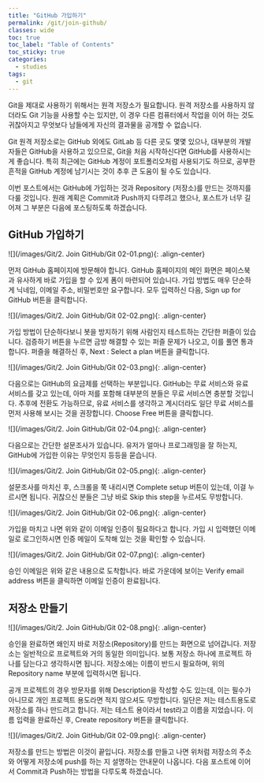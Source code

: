 ```yaml
---
title: "GitHub 가입하기"
permalink: /git/join-github/
classes: wide
toc: true
toc_label: "Table of Contents"
toc_sticky: true
categories:
  - studies
tags:
  - git
---
```


Git을 제대로 사용하기 위해서는 원격 저장소가 필요합니다. 원격 저장소를 사용하지 않더라도 Git 기능을 사용할 수는 있지만, 이 경우 다른 컴퓨터에서 작업을 이어 하는 것도 귀찮아지고 무엇보다 남들에게 자신의 결과물을 공개할 수 없습니다.

Git 원격 저장소로는 GitHub 외에도 GitLab 등 다른 곳도 몇몇 있으나, 대부분의 개발자들은 GitHub을 사용하고 있으므로, Git을 처음 시작하신다면 GitHub를 사용하시는 게 좋습니다. 특히 최근에는 GitHub 계정이 포트폴리오처럼 사용되기도 하므로, 공부한 흔적을 GitHub 계정에 남기시는 것이 추후 큰 도움이 될 수도 있습니다.

이번 포스트에서는 GitHub에 가입하는 것과 Repository (저장소)를 만드는 것까지를 다룰 것입니다. 원래 계획은 Commit과 Push까지 다루려고 했으나, 포스트가 너무 길어져 그 부분은 다음에 포스팅하도록 하겠습니다.

## GitHub 가입하기

![](/images/Git/2. Join GitHub/Git 02-01.png){: .align-center}

먼저 GitHub 홈페이지에 방문해야 합니다. GitHub 홈페이지의 메인 화면은 페이스북과 유사하게 바로 가입을 할 수 있게 폼이 마련되어 있습니다. 가입 방법도 매우 단순하게 닉네임, 이메일 주소, 비밀번호만 요구합니다. 모두 입력하신 다음, Sign up for GitHub 버튼을 클릭합니다.

![](/images/Git/2. Join GitHub/Git 02-02.png){: .align-center}

가입 방법이 단순하다보니 봇을 방지하기 위해 사람인지 테스트하는 간단한 퍼즐이 있습니다. 검증하기 버튼을 누르면 금방 해결할 수 있는 퍼즐 문제가 나오고, 이를 풀면 통과합니다. 퍼즐을 해결하신 후, Next : Select a plan 버튼을 클릭합니다.

![](/images/Git/2. Join GitHub/Git 02-03.png){: .align-center}

다음으로는 GitHub의 요금제를 선택하는 부분입니다. GitHub는 무료 서비스와 유료 서비스를 갖고 있는데, 아마 저를 포함해 대부분의 분들은 무료 서비스면 충분할 것입니다. 추후에 전환도 가능하므로, 유료 서비스를 생각하고 계시더라도 일단 무료 서비스를 먼저 사용해 보시는 것을 권장합니다. Choose Free 버튼을 클릭합니다.

![](/images/Git/2. Join GitHub/Git 02-04.png){: .align-center}

다음으로는 간단한 설문조사가 있습니다. 유저가 얼마나 프로그래밍을 잘 하는지, GitHub에 가입한 이유는 무엇인지 등등을 묻습니다.

![](/images/Git/2. Join GitHub/Git 02-05.png){: .align-center}

설문조사를 마치신 후, 스크롤을 쭉 내리시면 Complete setup 버튼이 있는데, 이걸 누르시면 됩니다. 귀찮으신 분들은 그냥 바로 Skip this step을 누르셔도 무방합니다.

![](/images/Git/2. Join GitHub/Git 02-06.png){: .align-center}

가입을 마치고 나면 위와 같이 이메일 인증이 필요하다고 합니다. 가입 시 입력했던 이메일로 로그인하시면 인증 메일이 도착해 있는 것을 확인할 수 있습니다.

![](/images/Git/2. Join GitHub/Git 02-07.png){: .align-center}

승인 이메일은 위와 같은 내용으로 도착합니다. 바로 가운데에 보이는 Verify email address 버튼을 클릭하면 이메일 인증이 완료됩니다.

## 저장소 만들기

![](/images/Git/2. Join GitHub/Git 02-08.png){: .align-center}

승인을 완료하면 왜인지 바로 저장소(Repository)를 만드는 화면으로 넘어갑니다. 저장소는 일반적으로 프로젝트와 거의 동일한 의미입니다. 보통 저장소 하나에 프로젝트 하나를 담는다고 생각하시면 됩니다. 저장소에는 이름이 반드시 필요하며, 위의 Repository name 부분에 입력하시면 됩니다.

공개 프로젝트의 경우 방문자를 위해 Description을 작성할 수도 있는데, 이는 필수가 아니므로 개인 프로젝트 용도라면 적지 않으셔도 무방합니다. 일단은 저는 테스트용도로 저장소를 하나 만드려고 합니다. 저는 테스트 용이라서 test라고 이름을 지었습니다. 이름 입력을 완료하신 후, Create repository 버튼을 클릭합니다.

![](/images/Git/2. Join GitHub/Git 02-09.png){: .align-center}

저장소를 만드는 방법은 이것이 끝입니다. 저장소를 만들고 나면 위처럼 저장소의 주소와 어떻게 저장소에 push를 하는 지 설명하는 안내문이 나옵니다. 다음 포스트에 이어서 Commit과 Push하는 방법을 다루도록 하겠습니다.